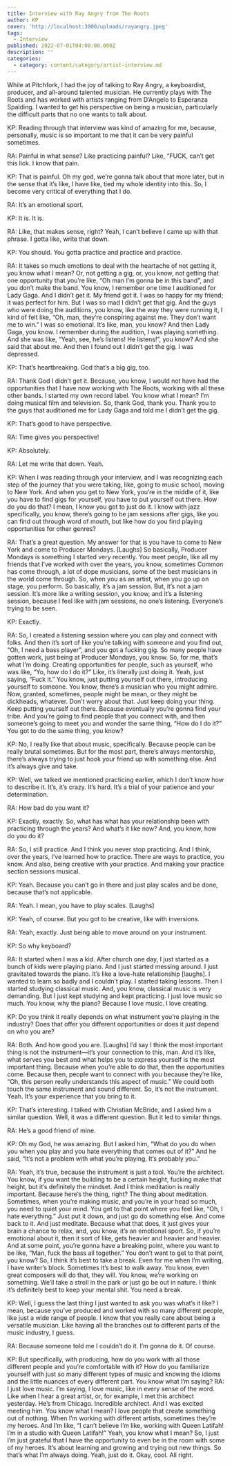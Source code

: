```yaml
---
title: Interview with Ray Angry from The Roots
author: KP
cover: 'http://localhost:3000/uploads/rayangry.jpeg'
tags:
  - Interview
published: 2022-07-01T04:00:00.000Z
description: ''
categories:
  - category: content/category/artist-interview.md
---
```


While at Pitchfork, I had the joy of talking to Ray Angry, a keyboardist, producer, and all-around talented musician. He currently plays with The Roots and has worked with artists ranging from D’Angelo to Esperanza Spalding. I wanted to get his perspective on being a musician, particularly the difficult parts that no one wants to talk about.

KP: Reading through that interview was kind of amazing for me, because, personally, music is so important to me that it can be very painful sometimes.

RA: Painful in what sense? Like practicing painful? Like, “FUCK, can’t get this lick. I know that pain.

KP: That is painful. Oh my god, we’re gonna talk about that more later, but in the sense that it’s like, I have like, tied my whole identity into this. So, I become very critical of everything that I do.

RA: It’s an emotional sport.

KP: It is. It is.

RA: Like, that makes sense, right? Yeah, I can’t believe I came up with that phrase. I gotta like, write that down.

KP: You should. You gotta practice and practice and practice.

RA: It takes so much emotions to deal with the heartache of not getting it, you know what I mean? Or, not getting a gig, or, you know, not getting that one opportunity that you’re like, “Oh man I’m gonna be in this band”, and you don’t make the band. You know, I remember one time I auditioned for Lady Gaga. And I didn’t get it. My friend got it. I was so happy for my friend; it was perfect for him. But I was so mad I didn’t get that gig. And the guys who were doing the auditions, you know, like the way they were running it, I kind of felt like, “Oh, man, they’re conspiring against me. They don’t want me to win.” I was so emotional. It’s like, man, you know? And then Lady Gaga, you know. I remember during the audition, I was playing something. And she was like, “Yeah, see, he’s listens! He listens!”, you know? And she said that about me. And then I found out I didn’t get the gig. I was depressed.

KP: That’s heartbreaking. God that’s a big gig, too.

RA: Thank God I didn’t get it. Because, you know, I would not have had the opportunities that I have now working with The Roots, working with all these other bands. I started my own record label. You know what I mean? I’m doing musical film and television. So, thank God, thank you. Thank you to the guys that auditioned me for Lady Gaga and told me I didn’t get the gig.

KP: That’s good to have perspective.

RA: Time gives you perspective!

KP: Absolutely.

RA: Let me write that down. Yeah.

KP: When I was reading through your interview, and I was recognizing each step of the journey that you were taking, like, going to music school, moving to New York. And when you get to New York, you’re in the middle of it, like you have to find gigs for yourself, you have to put yourself out there. How do you do that? I mean, I know you got to just do it. I know with jazz specifically, you know, there’s going to be jam sessions after gigs, like you can find out through word of mouth, but like how do you find playing opportunities for other genres?

RA: That’s a great question. My answer for that is you have to come to New York and come to Producer Mondays. \[Laughs] So basically, Producer Mondays is something I started very recently. You meet people, like all my friends that I’ve worked with over the years, you know, sometimes Common has come through, a lot of dope musicians, some of the best musicians in the world come through. So, when you as an artist, when you go up on stage, you perform. So basically, it’s a jam session. But, it’s not a jam session. It’s more like a writing session, you know, and it’s a listening session, because I feel like with jam sessions, no one’s listening. Everyone’s trying to be seen.

KP: Exactly.

RA: So, I created a listening session where you can play and connect with folks. And then it’s sort of like you’re talking with someone and you find out, “Oh, I need a bass player”, and you got a fucking gig. So many people have gotten work, just being at Producer Mondays, you know. So, for me, that’s what I’m doing. Creating opportunities for people, such as yourself, who was like, “Yo, how do I do it?” Like, it’s literally just doing it. Yeah, just saying, “Fuck it.” You know, just putting yourself out there, introducing yourself to someone. You know, there’s a musician who you might admire. Now, granted, sometimes, people might be mean, or they might be dickheads, whatever. Don’t worry about that. Just keep doing your thing. Keep putting yourself out there. Because eventually you’re gonna find your tribe. And you’re going to find people that you connect with, and then someone’s going to meet you and wonder the same thing, “How do I do it?” You got to do the same thing, you know?

KP: No, I really like that about music, specifically. Because people can be really brutal sometimes. But for the most part, there’s always mentorship, there’s always trying to just hook your friend up with something else. And it’s always give and take.

KP: Well, we talked we mentioned practicing earlier, which I don’t know how to describe it. It’s, it’s crazy. It’s hard. It’s a trial of your patience and your determination.

RA: How bad do you want it?

KP: Exactly, exactly. So, what has what has your relationship been with practicing through the years? And what’s it like now? And, you know, how do you do it?

RA: So, I still practice. And I think you never stop practicing. And I think, over the years, I’ve learned how to practice. There are ways to practice, you know. And also, being creative with your practice. And making your practice section sessions musical.

KP: Yeah. Because you can’t go in there and just play scales and be done, because that’s not applicable.

RA: Yeah. I mean, you have to play scales. \[Laughs]

KP: Yeah, of course. But you got to be creative, like with inversions.

RA: Yeah, exactly. Just being able to move around on your instrument.

KP: So why keyboard?

RA: It started when I was a kid. After church one day, I just started as a bunch of kids were playing piano. And I just started messing around. I just gravitated towards the piano. It’s like a love-hate relationship \[laughs]. I wanted to learn so badly and I couldn’t play. I started taking lessons. Then I started studying classical music. And, you know, classical music is very demanding. But I just kept studying and kept practicing. I just love music so much. You know, why the piano? Because I love music. I love creating.

KP: Do you think it really depends on what instrument you’re playing in the industry? Does that offer you different opportunities or does it just depend on who you are?

RA: Both. And how good you are. \[Laughs] I’d say I think the most important thing is not the instrument—it’s your connection to this, man. And it’s like, what serves you best and what helps you to express yourself is the most important thing. Because when you’re able to do that, then the opportunities come. Because then, people want to connect with you because they’re like, “Oh, this person really understands this aspect of music.”  We could both touch the same instrument and sound different. So, it’s not the instrument. Yeah. It’s your experience that you bring to it.

KP: That’s interesting. I talked with Christian McBride, and I asked him a similar question. Well, it was a different question. But it led to similar things.

RA: He’s a good friend of mine.

KP: Oh my God, he was amazing. But I asked him, “What do you do when you when you play and you hate everything that comes out of it?” And he said, “It’s not a problem with what you’re playing, It’s probably you.”

RA: Yeah, it’s true, because the instrument is just a tool. You’re the architect. You know, if you want the building to be a certain height, fucking make that height, but it’s definitely the mindset. And I think meditation is really important. Because here’s the thing, right? The thing about meditation. Sometimes, when you’re making music, and you’re in your head so much, you need to quiet your mind. You get to that point where you feel like, “Oh, I hate everything.” Just put it down, and just go do something else. And come back to it. And just meditate. Because what that does, it just gives your brain a chance to relax, and, you know, it’s an emotional sport. So, if you’re emotional about it, then it sort of like, gets heavier and heavier and heavier. And at some point, you’re gonna have a breaking point, where you want to be like, “Man, fuck the bass all together.” You don’t want to get to that point, you know? So, I think it’s best to take a break. Even for me when I’m writing, I have writer’s block. Sometimes it’s best to walk away. You know, even great composers will do that, they will. You know, we’re working on something. We’ll take a stroll in the park or just go be out in nature. I think it’s definitely best to keep your mental shit. You need a break.

KP: Well, I guess the last thing I just wanted to ask you was what’s it like? I mean, because you’ve produced and worked with so many different people, like just a wide range of people. I know that you really care about being a versatile musician. Like having all the branches out to different parts of the music industry, I guess.

RA: Because someone told me I couldn’t do it. I’m gonna do it. Of course.

KP: But specifically, with producing, how do you work with all those different people and you’re comfortable with it? How do you familiarize yourself with just so many different types of music and knowing the idioms and the little nuances of every different part. You know what I’m saying? RA: I just love music. I’m saying, I love music, like in every sense of the word. Like when I hear a great artist, or, for example, I met this architect yesterday. He’s from Chicago. Incredible architect. And I was excited meeting him. You know what I mean? I love people that create something out of nothing. When I’m working with different artists, sometimes they’re my heroes. And I’m like, “I can’t believe I’m like, working with Queen Latifah! I’m in a studio with Queen Latifah!” Yeah, you know what I mean? So, I just I’m just grateful that I have the opportunity to even be in the room with some of my heroes. It’s about learning and growing and trying out new things. So that’s what I’m always doing. Yeah, just do it. Okay, cool. All right.
